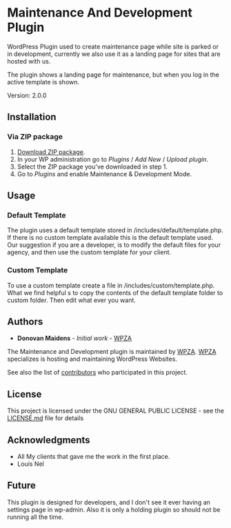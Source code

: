 # Maintenance And Development Plugin
WordPress Plugin used to create maintenance page while site is parked or in development, currently we also use it as a landing page for sites that are hosted with us.

The plugin shows a landing page for maintenance, but when you log in the active template is shown.

Version: 2.0.0

## Installation

### Via ZIP package


1. [Download ZIP package](https://wpza.co.za).
2. In your WP administration go to *Plugins* / *Add New* / *Upload plugin*.
3. Select the ZIP package you've downloaded in step 1.
4. Go to *Plugins* and enable Maintenance & Development Mode.

## Usage

### Default Template

The plugin uses a default template stored in /includes/default/template.php.
If there is no custom template available this is the default template used. Our suggestion if you are a developer, is to modify the default files for your agency, and then use the custom template for your client.

### Custom Template

To use a custom template create a file in /includes/custom/template.php.
What we find helpful s to copy the contents of the default template folder to custom folder.
Then edit what ever you want.

## Authors

* **Donovan Maidens** - *Initial work* - [WPZA](https://wpza.co.za)

The Maintenance and Development plugin is maintained by [WPZA](https://wpza.co.za). [WPZA](https://wpza.co.za) specializes is hosting and maintaining WordPress Websites.

See also the list of [contributors](https://github.com/djm56/Maintenance-And-Development-Plugin/graphs/contributors) who participated in this project.

## License

This project is licensed under the GNU GENERAL PUBLIC LICENSE - see the [LICENSE.md](LICENSE.md) file for details

## Acknowledgments

* All My clients that gave me the work in the first place.
* Louis Nel


## Future

This plugin is designed for developers, and I don't see it ever having an settings page in wp-admin.
Also it is only a holding plugin so should not be running all the time.